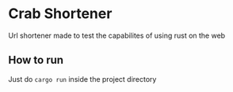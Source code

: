 # Crab Shortener

Url shortener made to test the capabilites of using rust on the web

## How to run

Just do `cargo run` inside the project directory
